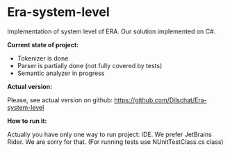 # Era-system-level
Implementation of system level of ERA. Our solution implemented on C#.

**Current state of project:**
+ Tokenizer is done
+ Parser is partially done (not fully covered by tests)
+ Semantic analyzer in progress

**Actual version:**

Please, see actual version on github:
https://github.com/Dilschat/Era-system-level

**How to run it:**

Actually you have only one way to run project: IDE. We prefer JetBrains Rider. We are sorry for that.
(For running tests use NUnitTestClass.cs class) 



